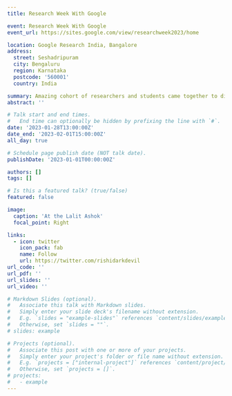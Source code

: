 ```yaml
---
title: Research Week With Google

event: Research Week With Google
event_url: https://sites.google.com/view/researchweek2023/home

location: Google Research India, Bangalore
address:
  street: Seshadripuram
  city: Bengaluru
  region: Karnataka
  postcode: '560001'
  country: India

summary: Amazing cohort of researchers and students came together to discuss the recent advancements in AI and Deep Learning. I was a part of Natural Language Understanding Sub-Track
abstract: ''

# Talk start and end times.
#   End time can optionally be hidden by prefixing the line with `#`.
date: '2023-01-28T13:00:00Z'
date_end: '2023-02-01T15:00:00Z'
all_day: true

# Schedule page publish date (NOT talk date).
publishDate: '2023-01-01T00:00:00Z'

authors: []
tags: []

# Is this a featured talk? (true/false)
featured: false

image:
  caption: 'At the Lalit Ashok'
  focal_point: Right

links:
  - icon: twitter
    icon_pack: fab
    name: Follow
    url: https://twitter.com/rishidarkdevil
url_code: ''
url_pdf: ''
url_slides: ''
url_video: ''

# Markdown Slides (optional).
#   Associate this talk with Markdown slides.
#   Simply enter your slide deck's filename without extension.
#   E.g. `slides = "example-slides"` references `content/slides/example-slides.md`.
#   Otherwise, set `slides = ""`.
# slides: example

# Projects (optional).
#   Associate this post with one or more of your projects.
#   Simply enter your project's folder or file name without extension.
#   E.g. `projects = ["internal-project"]` references `content/project/deep-learning/index.md`.
#   Otherwise, set `projects = []`.
# projects:
#   - example
---
```


<!-- {{% callout note %}}
Click on the **Slides** button above to view the built-in slides feature.
{{% /callout %}}

Slides can be added in a few ways:

- **Create** slides using Wowchemy's [_Slides_](https://wowchemy.com/docs/managing-content/#create-slides) feature and link using `slides` parameter in the front matter of the talk file
- **Upload** an existing slide deck to `static/` and link using `url_slides` parameter in the front matter of the talk file
- **Embed** your slides (e.g. Google Slides) or presentation video on this page using [shortcodes](https://wowchemy.com/docs/writing-markdown-latex/).

Further event details, including [page elements](https://wowchemy.com/docs/writing-markdown-latex/) such as image galleries, can be added to the body of this page.
 -->